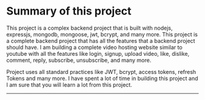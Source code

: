 # Summary of this project

This project is a complex backend project that is built with nodejs, expressjs, mongodb, mongoose, jwt, bcrypt, and many more. This project is a complete backend project that has all the features that a backend project should have.
I am building a complete video hosting website similar to youtube with all the features like login, signup, upload video, like, dislike, comment, reply, subscribe, unsubscribe, and many more.

Project uses all standard practices like JWT, bcrypt, access tokens, refresh Tokens and many more. I have spent a lot of time in building this project and I am sure that you will learn a lot from this project.

---
